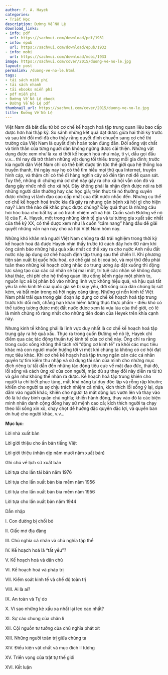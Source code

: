 ```yaml
---
author: F. A. Hayek
categories:
- Triết Học
description: Đường Về Nô Lệ
download_links:
- info: pdf
  url: https://sachvui.com/download/pdf/1931
- info: epub
  url: https://sachvui.com/download/epub/1932
- info: mobi
  url: https://sachvui.com/download/mobi/1933
image: https://sachvui.com/cover/2015/duong-ve-no-le.jpg
layout: post
permalink: /duong-ve-no-le.html
tags:
- tải sách miễn phí
- tải sách nhanh
- tải ebooks miễn phí
- pdf miễn phí
- Đường Về Nô Lệ ebook
- Đường Về Nô Lệ pdf
thumbnail_url: https://sachvui.com/cover/2015/duong-ve-no-le.jpg
title: Đường Về Nô Lệ
---
```


 <div class="item-desc text-justify"> <p>Việt Nam đã bắt đầu từ bỏ cơ chế kế hoạch hoá tập trung quan liêu bao cấp được hơn hai thập kỷ. So sánh những kết quả đạt được giữa hai thời kỳ trước và sau khi đổi mới đã cho thấy rằng quyết định chuyển sang cơ chế thị trường của Việt Nam là quyết định hoàn toàn đúng đắn. Đời sống vật chất và tinh thần của từng người dân không ngừng được cải thiện. Những vật dụng được xem như là xa xỉ thời kế hoạch hoá như máy, ti vi, dầu gọi đầu v.v… thì nay đã trở thành những vật dụng tối thiểu trong mỗi gia đình; trước kia người dân Việt Nam chỉ có thể biết được tin tức thế giới qua hệ thống loa truyền thanh, thì ngày nay họ có thể tìm hiểu mọi thứ qua Internet, truyền hình cáp, và thậm chí có thể đi hàng nghìn cây số đến tận nơi để quan sát. Tuy thế, những di chứng mà cơ chế này gây ra cho xã hội vẫn còn đó và đang gây nhức nhối cho xã hội. Đây không phải là nhận định được nói ra bởi những người dân thường hay các học giả; trên thực tế nó thường xuyên được những vị lãnh đạo cao cấp nhất của đất nước nhắc đến. Nhưng cụ thể cơ chế kế hoạch hoá trước kia đã gây ra nhưng căn bệnh xã hội gì cho hiện nay? Làm thế nào để khắc phục được chúng? Đấy quả thực là những câu hỏi hóc búa cho bất kỳ ai có trách nhiệm với xã hội. Cuốn sách Đường về nô lệ của F. A. Hayek, một trong những kinh tế gia và tư tưởng gia xuất sắc nhất của thế kỷ XX, có thể được xem như là cuốn “cẩm nang” hàng đầu để giải quyết những vấn nạn này cho xã hội Việt Nam hôm nay.</p><p>Những khó khăn mà người Việt Nam chúng ta đã trải nghiệm trong thời kỳ kế hoạch hoá đã được Hayek nhìn thấy trước từ cách đây hơn 60 năm khi ông cảnh báo những hậu quả xấu nhất có thể xảy ra cho nước Anh nếu đất nước này áp dụng cơ chế hoạch định tập trung sau thế chiến II. Khi phương tiện sản xuất bị quốc hữu hoá, cơ chế giá cả bị xoá bỏ, và mọi thứ đều phải tuân theo những kế hoạch cứng nhắc do trung ương áp đặt xuống thì động lực sáng tạo của các cá nhân sẽ bị mai một, trí tuệ các nhân sẽ không được khai thác, chi phí cho hệ thống quan liêu cồng kềnh ngày một phình to, nguồn lực sẽ bị phân bổ vào những lĩnh vực không hiệu quả, và hậu quả tất yếu là nền kinh tế của quốc gia sẽ bị suy yếu, đời sống của dân chúng bị sút kém, và bất mãn trong xã hội ngày càng tăng. Những gì nền kinh tế Việt Nam phải trải qua trong giai đoạn áp dụng cơ chế kế hoạch hoá tập trung trước khi đổi mới, chẳng hạn khan hiếm lương thực thực phẩm - điều khó có thể tưởng tượng được một đất nước được xem là vựa lúa của thế giới, có lẽ là minh chứng rõ ràng nhất cho những tiên đoán của Heyek trên khía cạnh này.</p><p>Nhưng kinh tế không phải là lĩnh vực duy nhất là cơ chế kế hoạch hoá tập trung gây ra hệ quả xấu. Thực ra trong cuốn Đường về nô lệ, Hayek chỉ điểm qua các tác động thuần tuý kinh tế của cơ chế này. Ông chỉ ra rằng trong cuộc sống không thể tách rời “động cơ kinh tế” ra khỏi các mục tiêu khác mà con người muốn hướng tới vì một khi chúng ta không có cơ hội đạt mục tiêu khác. Khi cơ chế kế hoạch hoá tập trung ngăn cản các cá nhân quyền tự tìm kiếm thu nhập và sử dụng tài sản của mình cho những mục đích riêng tư tất dẫn đến những tác động tiêu cực về mặt đạo đức, thái độ, lối sống và cách ứng xử của con người, mặc dù sự thay đổi này diễn ra từ từ và gần như không thể nhận ra được. Kế hoạch hoá tập trung khiến cho người ta chỉ biết phục tùng, mất khả năng tư duy độc lập và rỗng rập khuôn; khiến cho người ta sợ chịu trách nhiệm cá nhân, kích thích lối sống ỷ lại, dựa dẫm vào người khác; khiến cho người ta mất động lực vươn lên và thay vào đó là tư duy bình quân chủ nghĩa; khiến hành động, thay vào đó là các biện minh nhân danh cộng đồng hay sứ mệnh cao cả; kích thích người ta chạy theo lối sống xin xỏ, chạy chọt để hưởng đặc quyền đặc lợi, và quyền ban ơn huệ cho người khác, v.v…</p><p><strong>Mục lục:</strong></p><p>Lời nhà xuất bản</p><p>Lời giới thiệu cho ấn bản tiếng Việt</p><p>Lời giới thiệu (nhân dịp năm mươi năm xuất bản)</p><p>Ghi chú về lịch sử xuất bản</p><p>Lời tựa cho lần tái bản năm 1976</p><p>Lời tựa cho lần xuất bản bìa mềm năm 1956</p><p>Lời tựa cho lần xuất bản bìa mềm năm 1956</p><p>Lời tựa cho lần xuất bản năm 1944</p><p>Dẫn nhập</p><p>I. Con đường bị chối bỏ</p><p>II. Giấc mơ địa đàng</p><p>III. Chủ nghĩa cá nhân và chủ nghĩa tập thể</p><p>IV. Kế hoạch hoá là “tất yếu”?</p><p>V. Kế hoạch hoá và dân chủ</p><p>VI. Kế hoạch hoá và pháp trị</p><p>VII. Kiểm soát kinh tế và chế độ toàn trị</p><p>VIII. Ai là ai?</p><p>IX. An toàn và Tự do</p><p>X. Vì sao những kẻ xấu xa nhất lại leo cao nhất?</p><p>XI. Sự cáo chung của chân lí</p><p>XII. Cội nguồn tư tưởng của chủ nghĩa phát xít</p><p>XIII. Những người toàn trị giữa chúng ta</p><p>XIV. Điều kiện vật chất và mục đích lí tưởng</p><p>XV. Triển vọng của trật tự thế giới</p><p>XVI. Kết luận</p> </div>